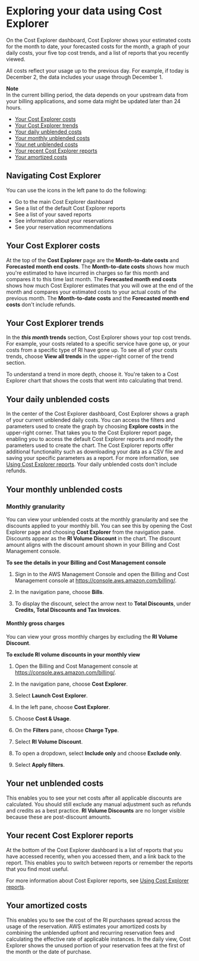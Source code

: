 # Exploring your data using Cost Explorer<a name="ce-exploring-data"></a>

On the Cost Explorer dashboard, Cost Explorer shows your estimated costs for the month to date, your forecasted costs for the month, a graph of your daily costs, your five top cost trends, and a list of reports that you recently viewed\. 

All costs reflect your usage up to the previous day\. For example, if today is December 2, the data includes your usage through December 1\.

**Note**  
In the current billing period, the data depends on your upstream data from your billing applications, and some data might be updated later than 24 hours\.
+ [Your Cost Explorer costs](#ce-costs)
+ [Your Cost Explorer trends](#ce-trends)
+ [Your daily unblended costs](#ce-graph)
+ [Your monthly unblended costs](#ce-monthly-unblended)
+ [Your net unblended costs](#net-unblended)
+ [Your recent Cost Explorer reports](#ce-recent-reports)
+ [Your amortized costs](#amortized-costs)

## Navigating Cost Explorer<a name="ce-nav-pane"></a>

You can use the icons in the left pane to do the following:
+ Go to the main Cost Explorer dashboard
+ See a list of the default Cost Explorer reports
+ See a list of your saved reports
+ See information about your reservations
+ See your reservation recommendations

## Your Cost Explorer costs<a name="ce-costs"></a>

At the top of the **Cost Explorer** page are the **Month\-to\-date costs** and **Forecasted month end costs**\. The **Month\-to\-date costs** shows how much you're estimated to have incurred in charges so far this month and compares it to this time last month\. The **Forecasted month end costs** shows how much Cost Explorer estimates that you will owe at the end of the month and compares your estimated costs to your actual costs of the previous month\. The **Month\-to\-date costs** and the **Forecasted month end costs** don't include refunds\.

## Your Cost Explorer trends<a name="ce-trends"></a>

In the ***this month* trends** section, Cost Explorer shows your top cost trends\. For example, your costs related to a specific service have gone up, or your costs from a specific type of RI have gone up\. To see all of your costs trends, choose **View all trends** in the upper\-right corner of the trend section\.

To understand a trend in more depth, choose it\. You're taken to a Cost Explorer chart that shows the costs that went into calculating that trend\.

## Your daily unblended costs<a name="ce-graph"></a>

In the center of the Cost Explorer dashboard, Cost Explorer shows a graph of your current unblended daily costs\. You can access the filters and parameters used to create the graph by choosing **Explore costs** in the upper\-right corner\. That takes you to the Cost Explorer report page, enabling you to access the default Cost Explorer reports and modify the parameters used to create the chart\. The Cost Explorer reports offer additional functionality such as downloading your data as a CSV file and saving your specific parameters as a report\. For more information, see [Using Cost Explorer reports](ce-reports.md)\. Your daily unblended costs don't include refunds\.

## Your monthly unblended costs<a name="ce-monthly-unblended"></a>

### Monthly granularity<a name="monthly-granularity"></a>

You can view your unblended costs at the monthly granularity and see the discounts applied to your monthly bill\. You can see this by opening the Cost Explorer page and choosing **Cost Explorer** from the navigation pane\. Discounts appear as the **RI Volume Discount** in the chart\. The discount amount aligns with the discount amount shown in your Billing and Cost Management console\.<a name="see-details-in-BCM"></a>

**To see the details in your Billing and Cost Management console**

1. Sign in to the AWS Management Console and open the Billing and Cost Management console at [https://console\.aws\.amazon\.com/billing/](https://console.aws.amazon.com/billing/)\.

1. In the navigation pane, choose **Bills**\.

1. To display the discount, select the arrow next to **Total Discounts**, under **Credits, Total Discounts and Tax Invoices**\.

#### Monthly gross charges<a name="monthly-gross-charges"></a>

You can view your gross monthly charges by excluding the **RI Volume Discount**\. <a name="exclude"></a>

**To exclude RI volume discounts in your monthly view**

1. Open the Billing and Cost Management console at [https://console\.aws\.amazon\.com/billing/](https://console.aws.amazon.com/billing/home?#/)\.

1. In the navigation pane, choose **Cost Explorer**\.

1. Select **Launch Cost Explorer**\.

1. In the left pane, choose **Cost Explorer**\.

1. Choose **Cost & Usage**\.

1. On the **Filters** pane, choose **Charge Type**\.

1. Select **RI Volume Discount**\.

1. To open a dropdown, select **Include only** and choose **Exclude only**\.

1. Select **Apply filters**\.

## Your net unblended costs<a name="net-unblended"></a>

This enables you to see your net costs after all applicable discounts are calculated\. You should still exclude any manual adjustment such as refunds and credits as a best practice\. **RI Volume Discounts** are no longer visible because these are post\-discount amounts\.

## Your recent Cost Explorer reports<a name="ce-recent-reports"></a>

At the bottom of the Cost Explorer dashboard is a list of reports that you have accessed recently, when you accessed them, and a link back to the report\. This enables you to switch between reports or remember the reports that you find most useful\.

For more information about Cost Explorer reports, see [Using Cost Explorer reports](ce-reports.md)\.

## Your amortized costs<a name="amortized-costs"></a>

This enables you to see the cost of the RI purchases spread across the usage of the reservation\. AWS estimates your amortized costs by combining the unblended upfront and recurring reservation fees and calculating the effective rate of applicable instances\. In the daily view, Cost Explorer shows the unused portion of your reservation fees at the first of the month or the date of purchase\.